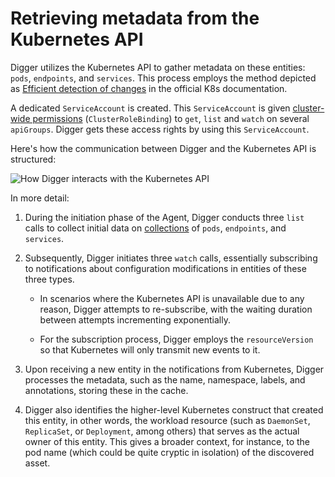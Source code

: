 # Retrieving metadata from the Kubernetes API

Digger utilizes the Kubernetes API to gather metadata on these entities: `pods`, `endpoints`, and `services`. This process employs the method depicted as [Efficient detection of changes](https://kubernetes.io/docs/reference/using-api/api-concepts/#efficient-detection-of-changes) in the official K8s documentation.

A dedicated `ServiceAccount` is created. This `ServiceAccount` is given [cluster-wide permissions](https://github.com/soverenio/helm-charts/blob/master/charts/soveren-agent/templates/digger-rbac.yaml) (`ClusterRoleBinding`) to `get`, `list` and `watch` on several `apiGroups`. Digger gets these access rights by using this `ServiceAccount`.

Here's how the communication between Digger and the Kubernetes API is structured:

![How Digger interacts with the Kubernetes API](../../img/architecture/k8s-metadata-watching.png "How Digger interacts with the Kubernetes API")

In more detail:

1. During the initiation phase of the Agent, Digger conducts three `list` calls to collect initial data on [collections](https://kubernetes.io/docs/reference/using-api/api-concepts/#collections) of `pods`, `endpoints`, and `services`.

2. Subsequently, Digger initiates three `watch` calls, essentially subscribing to notifications about configuration modifications in entities of these three types.

    * In scenarios where the Kubernetes API is unavailable due to any reason, Digger attempts to re-subscribe, with the waiting duration between attempts incrementing exponentially.

    * For the subscription process, Digger employs the `resourceVersion` so that Kubernetes will only transmit new events to it.

3. Upon receiving a new entity in the notifications from Kubernetes, Digger processes the metadata, such as the name, namespace, labels, and annotations, storing these in the cache.

5. Digger also identifies the higher-level Kubernetes construct that created this entity, in other words, the workload resource (such as `DaemonSet`, `ReplicaSet`, or `Deployment`, among others) that serves as the actual owner of this entity. This gives a broader context, for instance, to the pod name (which could be quite cryptic in isolation) of the discovered asset.
